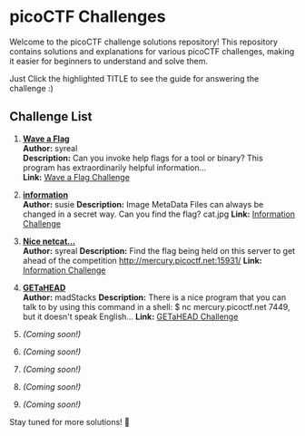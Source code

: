 # picoCTF Challenges

Welcome to the picoCTF challenge solutions repository! This repository contains solutions and explanations for various picoCTF challenges, making it easier for beginners to understand and solve them.

Just Click the highlighted TITLE to see the guide for answering the challenge :)

## Challenge List

1. [**Wave a Flag**](https://github.com/yurialfrance/picoCTF-guide/blob/main/wave-a-flag.md)  
   **Author:** syreal  
   **Description:** Can you invoke help flags for a tool or binary? This program has extraordinarily helpful information...  
   **Link:** [Wave a Flag Challenge](https://play.picoctf.org/practice/challenge/170?difficulty=1&page=1&search=wave%20a%20flag)

2. [**information**](https://github.com/yurialfrance/picoCTF-guide/blob/main/information.md)  
   **Author:** susie
   **Description:** Image MetaData Files can always be changed in a secret way. Can you find the flag? cat.jpg
   **Link:** [Information Challenge](https://play.picoctf.org/practice?difficulty=1&page=1&search=information)
   
4. [**Nice netcat...**](https://github.com/yurialfrance/picoCTF-guide/blob/main/nice_netcat.md)  
   **Author:** syreal
   **Description:** Find the flag being held on this server to get ahead of the competition http://mercury.picoctf.net:15931/
   **Link:** [Information Challenge](https://play.picoctf.org/practice?page=1&search=nice)
5.  [**GETaHEAD**](https://github.com/yurialfrance/picoCTF-guide/blob/main/GETaHEAD.md)  
   **Author:** madStacks
   **Description:** There is a nice program that you can talk to by using this command in a shell: $ nc mercury.picoctf.net 7449, but it doesn't speak English...
   **Link:** [GETaHEAD Challenge](https://play.picoctf.org/practice?category=1&difficulty=1&page=1&search=GET%20aHEAD)
6. *(Coming soon!)*
7. *(Coming soon!)*
8. *(Coming soon!)*
9. *(Coming soon!)*
10. *(Coming soon!)*

Stay tuned for more solutions! 🚀

